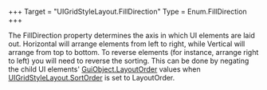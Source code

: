 +++
Target = "UIGridStyleLayout.FillDirection"
Type = Enum.FillDirection
+++

The FillDirection property determines the axis in which UI elements are laid out. Horizontal will arrange elements from left to right, while Vertical will arrange from top to bottom. To reverse elements (for instance, arrange right to left) you will need to reverse the sorting. This can be done by negating the child UI elements' [GuiObject.LayoutOrder](https://developer.roblox.com/api-reference/property/GuiObject/LayoutOrder) values when [UIGridStyleLayout.SortOrder](https://developer.roblox.com/api-reference/property/UIGridStyleLayout/SortOrder) is set to LayoutOrder.